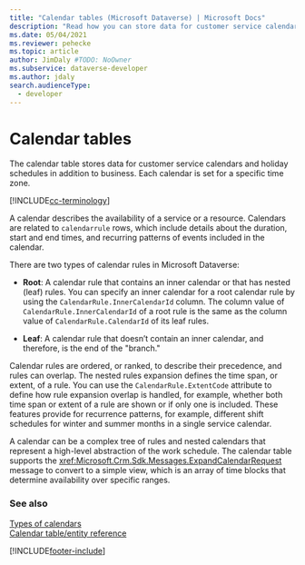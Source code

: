 ```yaml
---
title: "Calendar tables (Microsoft Dataverse) | Microsoft Docs" 
description: "Read how you can store data for customer service calendars and holiday schedules using calendar tables." 
ms.date: 05/04/2021
ms.reviewer: pehecke
ms.topic: article
author: JimDaly #TODO: NoOwner
ms.subservice: dataverse-developer
ms.author: jdaly
search.audienceType: 
  - developer
---
```

# Calendar tables

The calendar table stores data for customer service calendars and holiday schedules in addition to business. Each calendar is set for a specific time zone. 

[!INCLUDE[cc-terminology](includes/cc-terminology.md)]
  
A calendar describes the availability of a service or a resource. Calendars are related to `calendarrule` rows, which include details about the duration, start and end times, and recurring patterns of events included in the calendar.  
  
 There are two types of calendar rules in Microsoft Dataverse:  
  
- **Root**: A calendar rule that contains an inner calendar or that has nested (leaf) rules. You can specify an inner calendar for a root calendar rule by using the `CalendarRule.InnerCalendarId` column. The column value of `CalendarRule.InnerCalendarId` of a root rule is the same as the column value of `CalendarRule.CalendarId` of its leaf rules.  
  
- **Leaf**: A calendar rule that doesn’t contain an inner calendar, and therefore, is the end of the "branch."  
  
 Calendar rules are ordered, or ranked, to describe their precedence, and rules can overlap. The nested rules expansion defines the time span, or extent, of a rule. You can use the `CalendarRule.ExtentCode` attribute to define how rule expansion overlap is handled, for example, whether both time span or extent of a rule are shown or if only one is included. These features provide for recurrence patterns, for example, different shift schedules for winter and summer months in a single service calendar.  
  
 A calendar can be a complex tree of rules and nested calendars that represent a high-level abstraction of the work schedule. The calendar table supports the <xref:Microsoft.Crm.Sdk.Messages.ExpandCalendarRequest> message to convert to a simple view, which is an array of time blocks that determine availability over specific ranges.  
  
### See also

[Types of calendars](types-calendars.md)<br />
[Calendar table/entity reference](reference/entities/calendar.md)



[!INCLUDE[footer-include](../../includes/footer-banner.md)]
